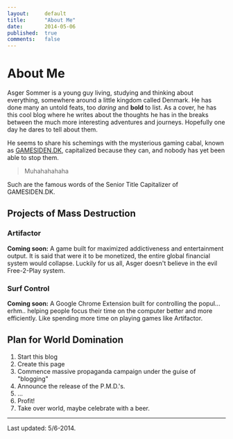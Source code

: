 ```yaml
---
layout: 	default
title:  	"About Me"
date:   	2014-05-06
published:	true
comments:   false
---
```

# About Me

Asger Sommer is a young guy living, studying and thinking about everything, somewhere around a little kingdom called Denmark. He has done many an untold feats, too *daring* and **bold** to list. As a cover, he has this cool blog where he writes about the thoughts he has in the breaks between the much more interesting adventures and journeys. Hopefully one day he dares to tell about them.

He seems to share his schemings with the mysterious gaming cabal, known as <a href="http://gamesiden.dk">GAMESIDEN.DK</a>, capitalized because they can, and nobody has yet been able to stop them. 

>Muhahahahaha

Such are the famous words of the Senior Title Capitalizer of GAMESIDEN.DK.

## Projects of Mass Destruction
### Artifactor
**Coming soon:** A game built for maximized addictiveness and entertainment output. It is said that were it to be monetized, the entire global financial system would collapse. Luckily for us all, Asger doesn't believe in the evil Free-2-Play system.

### Surf Control
**Coming soon:** A Google Chrome Extension built for controlling the popul... erhm.. helping people focus their time on the computer better and more efficiently. Like spending more time on playing games like Artifactor.

## Plan for World Domination

1. Start this blog
2. Create this page
3. Commence massive propaganda campaign under the guise of "blogging"
4. Announce the release of the P.M.D.'s.
5. ...
6. Profit!
7. Take over world, maybe celebrate with a beer.

-----

Last updated: 5/6-2014.